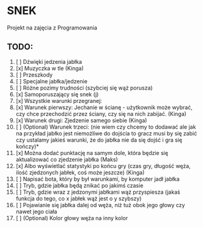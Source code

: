# SNEK
Projekt na zajęcia z Programowania

## TODO:
1. [ ] Dźwięki jedzenia jabłka
2. [x] Muzyczka w tle (Kinga)
3. [ ] Przeszkody
4. [ ] Specjalne jabłka/jedzenie
5. [ ] Różne pozimy trudności (szybciej się wąż porusza)
6. [x] Samoporuszający się snek (j)
7. [x] Wszystkie warunki przegranej:
8. [x] Warunek pierwszy: Jechanie w ścianę - użytkownik może wybrać, czy chce przechodzić przez ściany, czy się na nich zabijać. (Kinga)
9. [x] Warunek drugi: Zjedzenie samego siebie (Kinga)
10. [ ] \(Optional) Warunek trzeci:  (nie wiem czy chcemy to dodawać ale jak na przykład jabłko jest niemożliwe do dojścia to gracz musi by się zabić czy ustalamy jakieś warunki, że do jabłka nie da się dojść i gra się kończy)*
11. [x] Można dodać punktację na samym dole, która będzie się aktualizować co zjedzenie jabłka (Maks)
12. [x] Albo wyświetlać statystyki po końcu gry (czas gry, długość węża, ilość zjedzonych jabłek, coś może jeszcze) (Kinga)
13. [ ] Napisać bota, który by był warunkami, by komputer jadł jabłka
14. [ ] Tryb, gdzie jabłka będą znikać po jakimś czasie
15. [ ] Tryb, gdzie wraz z jedzonymi jabłkami wąż przyspiesza (jakaś funkcja do tego, co x jabłek wąż jest o y szybszy)
16. [ ] Pojawianie się jabłka dalej od węża, niż tuż obok jego głowy czy nawet jego ciała
17. [ ] \(Optional) Kolor głowy węża na inny kolor

